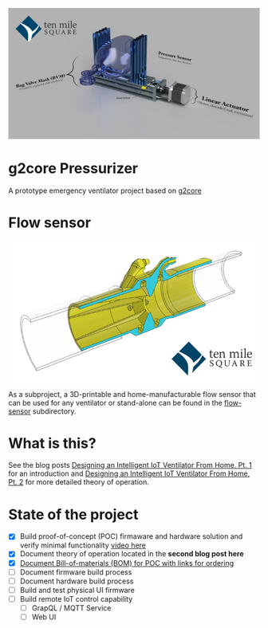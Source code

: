 ![Pressurizer simplified image](Pressurizer_2020-TMS.png)

# g2core Pressurizer

A prototype emergency ventilator project based on [g2core](https://github.com/synthetos/g2/tree/pressurizer)

# Flow sensor

![Flow sensor animation](flow-sensor/v32.2-Animation.gif)

As a subproject, a 3D-printable and home-manufacturable flow sensor that can be used for any ventilator or stand-alone can be found in the [flow-sensor](flow-sensor) subdirectory.

# What is this?

See the blog posts [Designing an Intelligent IoT Ventilator From Home, Pt. 1](https://tenmilesquare.com/designing-an-intelligent-iot-ventilator-from-home-pt-1/) for an introduction and [Designing an Intelligent IoT Ventilator From Home, Pt. 2](https://tenmilesquare.com/designing-an-intelligent-iot-ventilator-from-home-pt-2/) for more detailed theory of operation.

# State of the project

- [x] Build proof-of-concept (POC) firmaware and hardware solution and verify minimal functionality [video here](https://youtu.be/bmQI65D5-_8)
- [X] Document theory of operation located in the **second blog post here**
- [X] [Document Bill-of-materials (BOM) for POC with links for ordering](Bill-of-Materials.md)
- [ ] Document firmware build process
- [ ] Document hardware build process
- [ ] Build and test physical UI firmware
- [ ] Build remote IoT control capability
  - [ ] GrapQL / MQTT Service
  - [ ] Web UI

